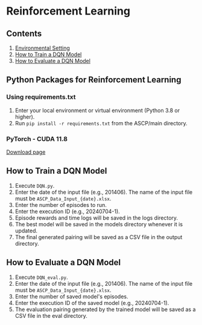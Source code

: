 # Reinforcement Learning

## Contents
1. [Environmental Setting](#python-packages-for-reinforcement-learning)
2. [How to Train a DQN Model](#how-to-train-a-dqn-model)
3. [How to Evaluate a DQN Model](#how-to-evaluate-a-dqn-model)

## Python Packages for Reinforcement Learning
### Using requirements.txt
1. Enter your local environment or virtual environment (Python 3.8 or higher).
2. Run `pip install -r requirements.txt` from the ASCP/main directory.

### PyTorch - CUDA 11.8
[Download page](https://pytorch.kr/get-started/locally/)

## How to Train a DQN Model
1. Execute `DQN.py`.
2. Enter the date of the input file (e.g., 201406). The name of the input file must be `ASCP_Data_Input_{date}.xlsx`.
3. Enter the number of episodes to run.
4. Enter the execution ID (e.g., 20240704-1).
5. Episode rewards and time logs will be saved in the logs directory.
6. The best model will be saved in the models directory whenever it is updated.
7. The final generated pairing will be saved as a CSV file in the output directory.

## How to Evaluate a DQN Model
1. Execute `DQN_eval.py`.
2. Enter the date of the input file (e.g., 201406). The name of the input file must be `ASCP_Data_Input_{date}.xlsx`.
3. Enter the number of saved model's episodes.
4. Enter the execution ID of the saved model (e.g., 20240704-1).
5. The evaluation pairing generated by the trained model will be saved as a CSV file in the eval directory.